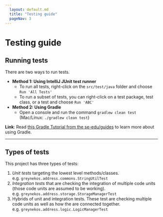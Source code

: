 ```yaml
---
  layout: default.md
  title: "Testing guide"
  pageNav: 3
---
```


# Testing guide

<!-- * Table of Contents -->
<page-nav-print />

<!-- -------------------------------------------------------------------------------------------------------------------- -->

## Running tests

There are two ways to run tests.

* **Method 1: Using IntelliJ JUnit test runner**
  * To run all tests, right-click on the `src/test/java` folder and choose `Run 'All Tests'`
  * To run a subset of tests, you can right-click on a test package,
    test class, or a test and choose `Run 'ABC'`
* **Method 2: Using Gradle**
  * Open a console and run the command `gradlew clean test` (Mac/Linux: `./gradlew clean test`)

<box type="info" seamless>

**Link**: Read [this Gradle Tutorial from the se-edu/guides](https://se-education.org/guides/tutorials/gradle.html) to learn more about using Gradle.
</box>

--------------------------------------------------------------------------------------------------------------------

## Types of tests

This project has three types of tests:

1. *Unit tests* targeting the lowest level methods/classes.<br>
   e.g. `greynekos.address.commons.StringUtilTest`
1. *Integration tests* that are checking the integration of multiple code units (those code units are assumed to be working).<br>
   e.g. `greynekos.address.storage.StorageManagerTest`
1. Hybrids of unit and integration tests. These test are checking multiple code units as well as how the are connected together.<br>
   e.g. `greynekos.address.logic.LogicManagerTest`
